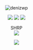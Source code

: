 <div align="center">
     <img src="https://cdn.discordapp.com/attachments/881983996748263507/886289702720770149/github2png.png" alt="denizwp"/>
</div>

<p align="center">
    <a href="https://instagram.com/denizwwp" target"blank_"><img src="https://img.shields.io/badge/INSTAGRAM%20-DC3175.svg?&style=for-the-badge&logo=instagram&logoColor=white"></a>
       <a href="https://open.spotify.com/user/szviltwriiiu23qzw5uriwtw7?si=df36908f2bb74f67" target"blank_"><img src="https://img.shields.io/badge/Spotify%20-1ed760.svg?&style=for-the-badge&logo=spotify&logoColor=white"></a>
       <a href="https://steamcommunity.com/id/denizwp" target"blank_"><img src="https://img.shields.io/badge/Steam%20-111111.svg?&style=for-the-badge&logo=steam&logoColor=white"></a></a>
</p>

<p align="center">
     <g-emoji class="g-emoji" alias="zap" fallback-src="https://github.githubassets.com/images/icons/emoji/unicode/26a1.png"></g-emoji>SHRP<br>
       <a href="https://shrp.tebex.io" target"blank_"><img src="https://img.shields.io/badge/-TEBEX-orange?style=for-the-badge&logo=amazon"></a>
</p>
    <div align="center">
   <a href="https://discord.com/users/773141540944084994" target="_blank">
      <img src="https://lanyard-profile-readme.vercel.app/api/773141540944084994">
   </a>
</div>

